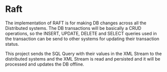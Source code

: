 Raft
====
The implementation of RAFT is for making DB changes across all the Distributed systems. 
The DB transactions will be basically a CRUD operations, so the INSERT, UPDATE, DELETE and SELECT queries used in 
the transaction can be send to other systems for updating their transaction status.

This project sends the SQL Query with their values in the XML Stream to the distributed systems 
and the XML Stream is read and persisted and it will be processed and updates the DB offline.
